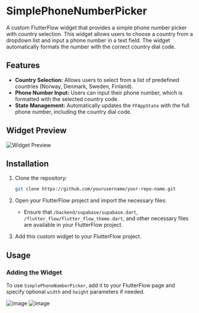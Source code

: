 # SimplePhoneNumberPicker

A custom FlutterFlow widget that provides a simple phone number picker with country selection. This widget allows users to choose a country from a dropdown list and input a phone number in a text field. The widget automatically formats the number with the correct country dial code.

## Features
- **Country Selection:** Allows users to select from a list of predefined countries (Norway, Denmark, Sweden, Finland).
- **Phone Number Input:** Users can input their phone number, which is formatted with the selected country code.
- **State Management:** Automatically updates the `FFAppState` with the full phone number, including the country dial code.

## Widget Preview
![Widget Preview](path/to/screenshot.png)

## Installation
1. Clone the repository:
    ```bash
    git clone https://github.com/yourusername/your-repo-name.git
    ```
2. Open your FlutterFlow project and import the necessary files:
    - Ensure that `/backend/supabase/supabase.dart`, `/flutter_flow/flutter_flow_theme.dart`, and other necessary files are available in your FlutterFlow project.

3. Add this custom widget to your FlutterFlow project.

## Usage

### Adding the Widget
To use `SimplePhoneNumberPicker`, add it to your FlutterFlow page and specify optional `width` and `height` parameters if needed.

![image](https://github.com/user-attachments/assets/e7efdb9d-786e-403d-9d20-db6171507838)
![image](https://github.com/user-attachments/assets/dd5a6cfc-4bf9-4e4d-839d-127292002871)

